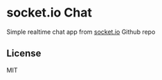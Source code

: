 
# socket.io Chat

Simple realtime chat app from [socket.io](https://github.com/socketio/socket.io) Github repo


## License

MIT
